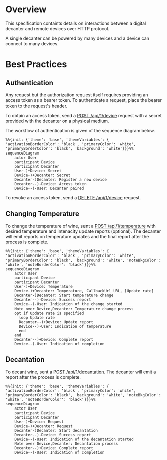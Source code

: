 # Overview

This specification containts details on interactions between a digital decanter and remote devices over HTTP protocol.

A single decanter can be powered by many devices and a device can connect to many devices.


# Best Practices

## Authentication

Any request but the authorization request itself requires providing an access token as a bearer token. To authenticate a request, place the bearer token to the request's header.

To obtain an access token, send a [POST /api/1/device](#tag/Authentication/operation/register_device) request with a secret provided with the decanter on a physical medium.

The workflow of authentication is given of the sequence diagram below.

```mermaid
%%{init: {'theme': 'base', 'themeVariables': { 'activationBorderColor': 'black', 'primaryColor': 'white', 'primaryBorderColor': 'black', 'background': 'white'}}}%%
sequenceDiagram
    actor User
    participant Device
    participant Decanter
    User-)+Device: Secret
    Device-)+Decanter: Secret
    Decanter-)Decanter: Register a new device
    Decanter--)-Device: Access token
    Device--)-User: Decanter paired
```

To revoke an access token, send a [DELETE /api/1/device](l#tag/Authentication/operation/delete_device) request.


## Changing Temperature

To change the temperature of  wine, sent a [POST /api/1/temperature](#tag/Temperature/operation/set_temperature) with desired temperature and intenacity update reports (optional). The decanter will emit reports on temperature updates and  the final report after the process is complete.

```mermaid
%%{init: {'theme': 'base', 'themeVariables': { 'activationBorderColor': 'black', 'primaryColor': 'white', 'primaryBorderColor': 'black', 'background': 'white', 'noteBkgColor': 'white', 'noteBorderColor': 'black'}}}%%
sequenceDiagram
    actor User
    participant Device
    participant Decanter
    User-)+Device: Temperature
    Device-)+Decanter: Temperature, CallbackUrl URL, [Update rate]
    Decanter-)Decanter: Start temperature change
    Decanter--)-Device: Success report
    Device--)-User: Indication of the change started
    Note over Device,Decanter: Temperature change process
    opt if Update rate is specified
      loop Update rate
      Decanter--)+Device: Update report
      Device--)-User: Indication of temperature
      end
    end
    Decanter--)+Device: Complete report
    Device--)-User: Indication of completion
```


## Decantation

To decant wine, sent a [POST /api/1/decantation](#tag/Decantation/operation/start_decantation). The decanter will emit a report after the process is complete.

```mermaid
%%{init: {'theme': 'base', 'themeVariables': { 'activationBorderColor': 'black', 'primaryColor': 'white', 'primaryBorderColor': 'black', 'background': 'white', 'noteBkgColor': 'white', 'noteBorderColor': 'black'}}}%%
sequenceDiagram
    actor User
    participant Device
    participant Decanter
    User-)+Device: Request
    Device-)+Decanter: Request
    Decanter-)Decanter: Start decantation
    Decanter--)-Device: Success report
    Device--)-User: Indication of the decantation started
    Note over Device,Decanter: Decantation process
    Decanter--)+Device: Complete report
    Device--)-User: Indication of completion
```
